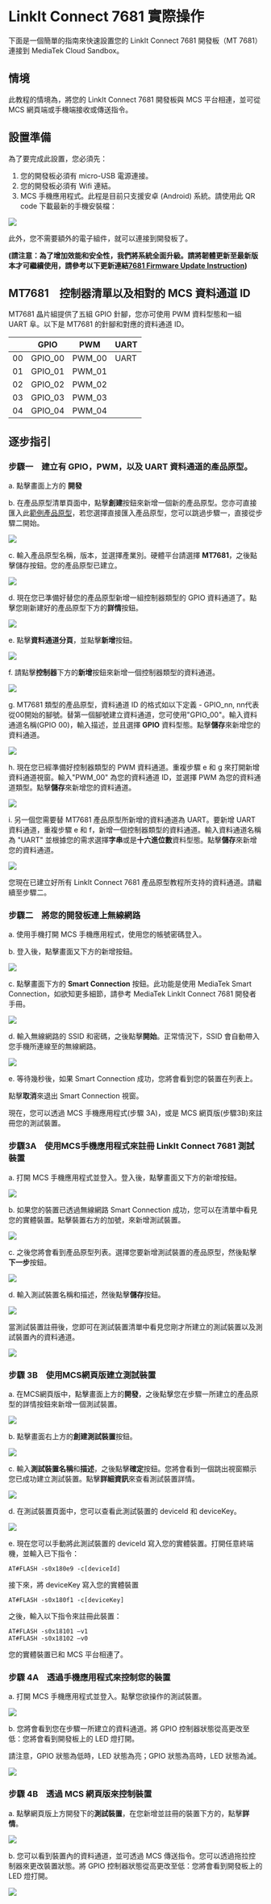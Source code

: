 # LinkIt Connect 7681 實際操作

下面是一個簡單的指南來快速設置您的 LinkIt Connect 7681 開發板（MT 7681）連接到 MediaTek Cloud Sandbox。

## 情境

此教程的情境為，將您的 LinkIt Connect 7681 開發板與 MCS 平台相連，並可從 MCS 網頁端或手機端接收或傳送指令。


## 設置準備

為了要完成此設置，您必須先：

1. 您的開發板必須有 micro-USB 電源連接。
2. 您的開發板必須有 Wifi 連結。
3. MCS 手機應用程式。此程是目前只支援安卓 (Android) 系統。請使用此 QR code 下載最新的手機安裝檔：

![](../images/LinkIt_Connect/img_linkitconnect7681_00.png)

此外，您不需要額外的電子組件，就可以連接到開發板了。

**(請注意：為了增加效能和安全性，我們將系統全面升級。請將韌體更新至最新版本才可繼續使用，請參考以下更新連結[7681 Firmware Update Instruction](../7681_firmware_update/))**


## MT7681　控制器清單以及相對的 MCS 資料通道 ID

MT7681 晶片組提供了五組 GPIO 針腳，您亦可使用 PWM 資料型態和一組 UART 阜。以下是 MT7681 的針腳和對應的資料通道 ID。

|  | GPIO | PWM | UART |
| -- | -- | -- | -- |
| 00 | GPIO_00 | PWM_00 | UART |
| 01 | GPIO_01 | PWM_01 |
| 02 | GPIO_02 | PWM_02 |
| 03 | GPIO_03 | PWM_03 |
| 04 | GPIO_04 | PWM_04 |


## 逐步指引

### 步驟一　建立有 GPIO，PWM，以及 UART 資料通道的產品原型。

a. 點擊畫面上方的 **開發**

b. 在產品原型清單頁面中，點擊**創建**按鈕來新增一個新的產品原型。您亦可直接匯入此[範例產品原型](http://cdn.mediatek.com/tutorial/LinkIt_7681/LinkIt_7681_TW.json)，若您選擇直接匯入產品原型，您可以跳過步驟一，直接從步驟二開始。


![](../images/LinkIt_Connect/img_linkitconnect7681_01.png)

c. 輸入產品原型名稱，版本，並選擇產業別。硬體平台請選擇 **MT7681**，之後點擊儲存按鈕。您的產品原型已建立。


![](../images/LinkIt_Connect/img_linkitconnect7681_02.png)

d. 現在您已準備好替您的產品原型新增一組控制器類型的 GPIO 資料通道了。點擊您剛新建好的產品原型下方的**詳情**按鈕。

![](../images/LinkIt_Connect/img_linkitconnect7681_03.png)

e. 點擊**資料通道分頁**，並點擊**新增**按鈕。

![](../images/LinkIt_Connect/img_linkitconnect7681_04.png)


f. 請點擊**控制器**下方的**新增**按鈕來新增一個控制器類型的資料通道。


![](../images/LinkIt_Connect/img_linkitconnect7681_05.png)

g. MT7681 類型的產品原型，資料通道 ID 的格式如以下定義 - GPIO_nn, nn代表從00開始的腳號。替第一個腳號建立資料通道，您可使用"GPIO_00"。輸入資料通道名稱(GPIO 00)，輸入描述，並且選擇 **GPIO** 資料型態。點擊**儲存**來新增您的資料通道。

![](../images/LinkIt_Connect/img_linkitconnect7681_06.png)


h. 現在您已經準備好控制器類型的 PWM 資料通道。重複步驟 e 和 g 來打開新增資料通道視窗。輸入"PWM_00" 為您的資料通道 ID，並選擇 PWM 為您的資料通道類型。點擊**儲存**來新增您的資料通道。


![](../images/LinkIt_Connect/img_linkitconnect7681_07.png)


i. 另一個您需要替 MT7681 產品原型所新增的資料通道為 UART。要新增 UART 資料通道，重複步驟 e 和 f，新增一個控制器類型的資料通道。輸入資料通道名稱為 "UART" 並根據您的需求選擇**字串**或是**十六進位數**資料型態。點擊**儲存**來新增您的資料通道。


![](../images/LinkIt_Connect/img_linkitconnect7681_08.png)

您現在已建立好所有 LinkIt Connect 7681 產品原型教程所支持的資料通道。請繼續至步驟二。


### 步驟二　將您的開發板連上無線網路

a. 使用手機打開 MCS 手機應用程式，使用您的帳號密碼登入。

b. 登入後，點擊畫面又下方的新增按鈕。

![](../images/LinkIt_Connect/img_linkitconnect7681_09.png)

c. 點擊畫面下方的 **Smart Connection** 按鈕。此功能是使用 MediaTek Smart Connection，如欲知更多細節，請參考 MediaTek LinkIt Connect 7681 開發者手冊。


![](../images/LinkIt_Connect/img_linkitconnect7681_10.png)

d. 輸入無線網路的 SSID 和密碼，之後點擊**開始**。正常情況下，SSID 會自動帶入您手機所連線至的無線網路。

![](../images/LinkIt_Connect/img_linkitconnect7681_11.png)

e. 等待幾秒後，如果 Smart Connection 成功，您將會看到您的裝置在列表上。

點擊**取消**來退出 Smart Connection 視窗。

現在，您可以透過 MCS 手機應用程式(步驟 3A)，或是 MCS 網頁版(步驟3B)來註冊您的測試裝置。


### 步驟3A　使用MCS手機應用程式來註冊 LinkIt Connect 7681 測試裝置

a. 打開 MCS 手機應用程式並登入。登入後，點擊畫面又下方的新增按鈕。

![](../images/LinkIt_Connect/img_linkitconnect7681_12.png)

b. 如果您的裝置已透過無線網路 Smart Connection 成功，您可以在清單中看見您的實體裝置。點擊裝置右方的加號，來新增測試裝置。


![](../images/LinkIt_Connect/img_linkitconnect7681_13.png)

c. 之後您將會看到產品原型列表。選擇您要新增測試裝置的產品原型，然後點擊**下一步**按鈕。

![](../images/LinkIt_Connect/img_linkitconnect7681_14.png)

d. 輸入測試裝置名稱和描述，然後點擊**儲存**按鈕。

![](../images/LinkIt_Connect/img_linkitconnect7681_15.png)

當測試裝置註冊後，您即可在測試裝置清單中看見您剛才所建立的測試裝置以及測試裝置內的資料通道。

![](../images/LinkIt_Connect/img_linkitconnect7681_16.png)

### 步驟 3B　使用MCS網頁版建立測試裝置

a. 在MCS網頁版中，點擊畫面上方的**開發**，之後點擊您在步驟一所建立的產品原型的詳情按鈕來新增一個測試裝置。

![](../images/LinkIt_Connect/img_linkitconnect7681_17.png)

b. 點擊畫面右上方的**創建測試裝置**按鈕。

![](../images/LinkIt_Connect/img_linkitconnect7681_18.png)

c. 輸入**測試裝置名稱**和**描述**，之後點擊**確定**按鈕。您將會看到一個跳出視窗顯示您已成功建立測試裝置。點擊**詳細資訊**來查看測試裝置詳情。


![](../images/LinkIt_Connect/img_linkitconnect7681_19.png)

d. 在測試裝置頁面中，您可以查看此測試裝置的 deviceId 和 deviceKey。

![](../images/LinkIt_Connect/img_linkitconnect7681_20.png)

e. 現在您可以手動將此測試裝置的 deviceId 寫入您的實體裝置。打開任意終端機，並輸入已下指令：

```
AT#FLASH -s0x180e9 -c[deviceId]
```
接下來，將 deviceKey 寫入您的實體裝置
```
AT#FLASH -s0x180f1 -c[deviceKey]
```

之後，輸入以下指令來註冊此裝置：
```
AT#FLASH -s0x18101 –v1
AT#FLASH -s0x18102 –v0
```
您的實體裝置已和 MCS 平台相連了。


### 步驟 4A　透過手機應用程式來控制您的裝置

a. 打開 MCS 手機應用程式並登入。點擊您欲操作的測試裝置。


![](../images/LinkIt_Connect/img_linkitconnect7681_21.png)

b. 您將會看到您在步驟一所建立的資料通道。將 GPIO 控制器狀態從高更改至低：您將會看到開發板上的 LED 燈打開。

請注意，GPIO 狀態為低時，LED 狀態為亮；GPIO 狀態為高時，LED 狀態為滅。

![](../images/LinkIt_Connect/img_linkitconnect7681_22.png)

### 步驟 4B　透過 MCS 網頁版來控制裝置

a. 點擊網頁版上方開發下的**測試裝置**，在您新增並註冊的裝置下方的，點擊**詳情**。


![](../images/LinkIt_Connect/img_linkitconnect7681_23.png)

b. 您可以看到裝置內的資料通道，並可透過 MCS 傳送指令。您可以透過拖拉控制器來更改裝置狀態。將 GPIO 控制器狀態從高更改至低：您將會看到開發板上的 LED 燈打開。


![](../images/LinkIt_Connect/img_linkitconnect7681_24.png)

